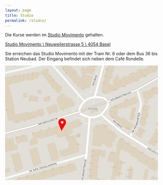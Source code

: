 ```yaml
---
layout: page
title: Studio
permalink: /studio/
---
```


Die Kurse werden im [Studio Movimento](https://www.movimento-basel.ch) gehalten.

[Studio Movimento \\
Neuweilerstrasse 5 \\
4054 Basel](https://duckduckgo.com/?q=movimento%2C+basel&t=ffab&ia=web&iaxm=maps&strict_bbox=0&bbox=47.55406437062282%2C7.55755732354136%2C47.539040047490126%2C7.570865876458626)

Sie erreichen das Studio Movimento mit der Tram Nr. 8 oder dem Bus 36 bis Station Neubad. Der Eingang befindet sich neben dem Café Rondelle.

![Plan](/assets/mapMovimento.png)
